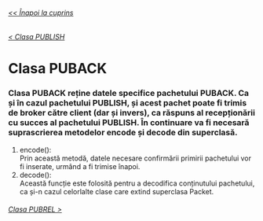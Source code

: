 ###### [<< Înapoi la cuprins](../Cuprins.md)
###### [< Clasa PUBLISH](09.%20PUBLISH.md)
# Clasa PUBACK
### Clasa PUBACK reține datele specifice pachetului PUBACK. Ca și în cazul pachetului PUBLISH, și acest pachet poate fi trimis de broker către client (dar și invers), ca răspuns al recepționării cu succes al pachetului PUBLISH. În continuare va fi necesară suprascrierea metodelor encode și decode din superclasă.
1. encode():  
Prin această metodă, datele necesare confirmării primirii pachetului vor fi inserate, urmând a fi trimise înapoi.
2. decode():  
Această funcție este folosită pentru a decodifica conținutului pachetului, ca și-n cazul celorlalte clase care extind superclasa Packet.
###### [Clasa PUBREL >](11.%20PUBREL.md)


